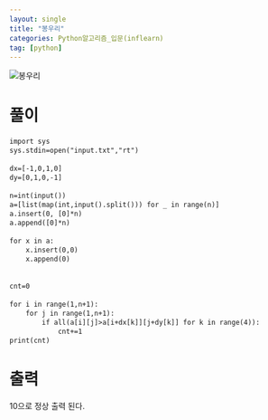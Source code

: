 ```yaml
---
layout: single
title: "봉우리"
categories: Python알고리즘_입문(inflearn)
tag: [python]
---
```


![봉우리](..\..\images\2022-12-13-봉우리\봉우리.png)

# 풀이

```pytho
import sys
sys.stdin=open("input.txt","rt")

dx=[-1,0,1,0]
dy=[0,1,0,-1]

n=int(input())
a=[list(map(int,input().split())) for _ in range(n)]
a.insert(0, [0]*n)
a.append([0]*n)

for x in a:
    x.insert(0,0)
    x.append(0)


cnt=0

for i in range(1,n+1):
    for j in range(1,n+1):
        if all(a[i][j]>a[i+dx[k]][j+dy[k]] for k in range(4)):
            cnt+=1
print(cnt)

```

# 출력

10으로 정상 출력 된다.
